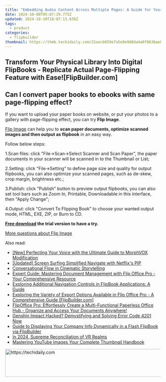 ```yaml
---
title: "Embedding Audio Content Across Multiple Pages: A Guide for Your FlipBoard eBook"
date: 2024-10-08T05:07:29.775Z
updated: 2024-10-10T18:07:13.636Z
tags:
  - product
categories:
  - flipbuilder
thumbnail: https://thmb.techidaily.com/21aecb659e7a5e8e968da4a0f8638ae8bdef383eb58685f2674b422f72c9c0b9.jpg
---
```


## Transform Your Physical Library Into Digital FlipBooks - Replicate Actual Page-Flipping Feature with Ease![FlipBuilder.com]

## Can I convert paper books to ebooks with same page-flipping effect?

If you want to upload your paper books on website, or put your photos to a gallery with page-flipping effect, you can try **Flip Image**. 

[Flip Image](https://tools.techidaily.com/flipbuilder/products/) can help you to **scan paper documents, optimize scanned images and then output as flipbook** in an easy way.

Follow below steps:

1.Scan files: click "File->Scan->Select Scanner and Scan Paper", the paper documents in your scanner will be scanned in to the Thumbnail or List;

2.Setting: click "File->Setting" to define page size and quality for output flipbooks, you can also optimize your scanned pages, such as de-skew, crop margin, brightness etc.;

3.Publish: click "Publish" button to preview output flipbooks, you can also set tool bars such as Zoom In, Printable, Downloadable in this interface, then "Apply Change";

4.Output: click "Convert To Flipping Book" to choose your wanted output mode, HTML, EXE, ZIP, or Burn to CD.

**[Free download](https://tools.techidaily.com/flipbuilder/products/) the trial version to have a try.** 

[More questions about Flip Image](https://tools.techidaily.com/flipbuilder/products/)

<ins class="adsbygoogle"
     style="display:block"
     data-ad-format="autorelaxed"
     data-ad-client="ca-pub-7571918770474297"
     data-ad-slot="1223367746"></ins>

<ins class="adsbygoogle"
     style="display:block"
     data-ad-client="ca-pub-7571918770474297"
     data-ad-slot="8358498916"
     data-ad-format="auto"
     data-full-width-responsive="true"></ins>

<span class="atpl-alsoreadstyle">Also read:</span>
<div><ul>
<li><a href="https://extra-support.techidaily.com/new-perfecting-your-voice-with-the-ultimate-guide-to-morphvox-modification/"><u>[New] Perfecting Your Voice with the Ultimate Guide to MorphVOX Modification</u></a></li>
<li><a href="https://article-files.techidaily.com/updated-screen-surfing-simplified-navigate-with-netflixs-pip/"><u>[Updated] Screen Surfing Simplified Navigate with Netflix's PIP</u></a></li>
<li><a href="https://extra-hints.techidaily.com/conversational-flow-in-cinematic-storytelling/"><u>Conversational Flow in Cinematic Storytelling</u></a></li>
<li><a href="https://win-popular.techidaily.com/expert-guide-mastering-document-management-with-flip-office-pro-your-comprehensive-resource/"><u>Expert Guide: Mastering Document Management with Flip Office Pro - Your Comprehensive Resource</u></a></li>
<li><a href="https://win-popular.techidaily.com/exploring-additional-navigation-controls-in-flipbook-applications-a-guide/"><u>Exploring Additional Navigation Controls in FlipBook Applications: A Guide</u></a></li>
<li><a href="https://win-popular.techidaily.com/exploring-the-variety-of-export-options-available-in-flip-office-pro-a-comprehensive-guide-flipbuildercom/"><u>Exploring the Variety of Export Options Available in Flip Office Pro - A Comprehensive Guide [FlipBuilder.com]</u></a></li>
<li><a href="https://win-popular.techidaily.com/flipoffice-pro-effortlessly-create-a-multi-functional-paperless-office-hub-organize-and-access-your-documents-anywhere/"><u>FlipOffice Pro: Effortlessly Create a Multi-Functional Paperless Office Hub - Organize and Access Your Documents Anywhere!</u></a></li>
<li><a href="https://win-solutions.techidaily.com/genshin-impact-hacked-demystifying-and-solving-error-code-4201-now/"><u>Genshin Impact Hacked? Demystifying and Solving Error Code 4201 Now</u></a></li>
<li><a href="https://win-popular.techidaily.com/guide-to-displaying-your-company-info-dynamically-in-a-flash-flipbook-via-flipbuilder/"><u>Guide to Displaying Your Company Info Dynamically in a Flash FlipBook via FlipBuilder</u></a></li>
<li><a href="https://some-guidance.techidaily.com/in-2024-supreme-reconciliation-of-vr-realms/"><u>In 2024, Supreme Reconciliation of VR Realms</u></a></li>
<li><a href="https://youtube-clips.techidaily.com/mastering-youtube-images-your-complete-thumbnail-handbook/"><u>Mastering YouTube Images Your Complete Thumbnail Handbook</u></a></li>
</ul></div>

<!-- affiliate ads begin -->
<a href="https://appsumo.8odi.net/c/5597632/2144298/7443" target="_top" id="2144298">
  <img src="//a.impactradius-go.com/display-ad/7443-2144298" border="0" alt="https://techidaily.com" width="728" height="90"/>
</a>
<img height="0" width="0" src="https://appsumo.8odi.net/i/5597632/2144298/7443" style="position:absolute;visibility:hidden;" border="0" />
<!-- affiliate ads end -->

